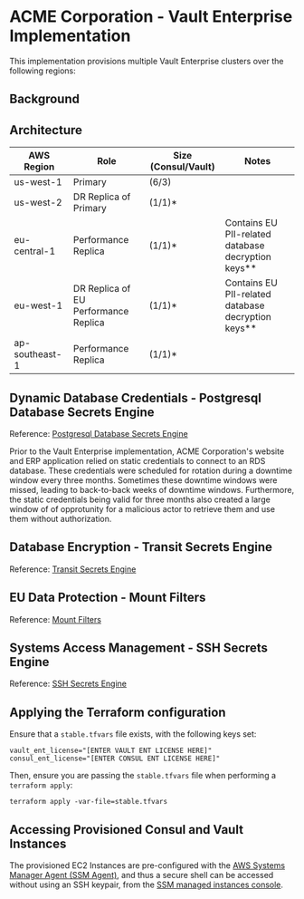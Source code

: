 # ACME Corporation - Vault Enterprise Implementation

This implementation provisions multiple Vault Enterprise clusters over the following regions:

## Background

## Architecture 

| AWS Region        | Role                                  | Size (Consul/Vault)   | Notes                                               |
| ----------------- | ------------------------------------- | --------------------- | --------------------------------------------------- |
| us-west-1         | Primary                               | (6/3)                 |                                                     |
| us-west-2         | DR Replica of Primary                 | (1/1)*                |                                                     |
| eu-central-1      | Performance Replica                   | (1/1)*                | Contains EU PII-related database decryption keys**  |
| eu-west-1         | DR Replica of EU Performance Replica  | (1/1)*                | Contains EU PII-related database decryption keys**  |
| ap-southeast-1    | Performance Replica                   | (1/1)*                |                                                     |

## Dynamic Database Credentials - Postgresql Database Secrets Engine
Reference: [Postgresql Database Secrets Engine](https://www.vaultproject.io/docs/secrets/databases/postgresql/)

Prior to the Vault Enterprise implementation, ACME Corporation's website and ERP application relied on static credentials to connect to an RDS database. These credentials were scheduled for rotation during a downtime window every three months. Sometimes these downtime windows were missed, leading to back-to-back weeks of downtime windows. Furthermore, the static credentials being valid for three months also created a large window of of opprotunity for a malicious actor to retrieve them and use them without authorization.

## Database Encryption - Transit Secrets Engine
Reference: [Transit Secrets Engine](https://www.vaultproject.io/docs/secrets/transit/index.html)

## EU Data Protection - Mount Filters
Reference: [Mount Filters](https://www.vaultproject.io/guides/operations/mount-filter/)

## Systems Access Management - SSH Secrets Engine
Reference: [SSH Secrets Engine](https://www.vaultproject.io/docs/secrets/ssh/index.html)

## Applying the Terraform configuration

Ensure that a `stable.tfvars` file exists, with the following keys set:

```
vault_ent_license="[ENTER VAULT ENT LICENSE HERE]"
consul_ent_license="[ENTER CONSUL ENT LICENSE HERE]"
```

Then, ensure you are passing the `stable.tfvars` file when performing a `terraform apply`:

```
terraform apply -var-file=stable.tfvars
```

## Accessing Provisioned Consul and Vault Instances

The provisioned EC2 Instances are pre-configured with the [AWS Systems Manager Agent (SSM Agent)](https://docs.aws.amazon.com/systems-manager/latest/userguide/ssm-agent.html), and thus a secure shell can be accessed without using an SSH keypair, from the [SSM managed instances console](https://console.aws.amazon.com/systems-manager/managed-instances).
